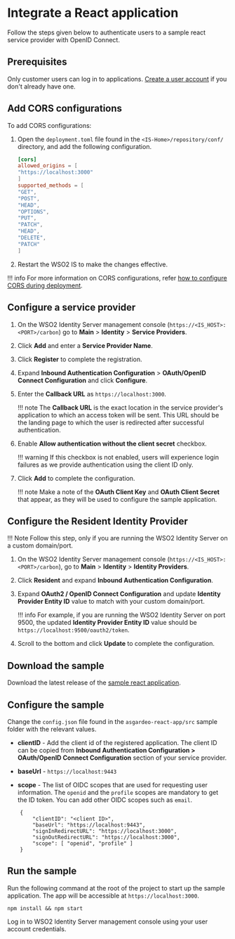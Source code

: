 # Integrate a React application
Follow the steps given below to authenticate users to a sample react service provider with OpenID Connect.

## Prerequisites
Only customer users can log in to applications. [Create a user account]({{base_path}}/guides/identity-lifecycles/onboard-overview) if you don't already have one.

## Add CORS configurations

To add CORS configurations:

1. Open the `deployment.toml` file found in the `<IS-Home>/repository/conf/` directory, and add the following configuration.

    ``` toml
    [cors]
    allowed_origins = [
    "https://localhost:3000"
    ]
    supported_methods = [
    "GET",
    "POST",
    "HEAD",
    "OPTIONS",
    "PUT",
    "PATCH",
    "HEAD",
    "DELETE",
    "PATCH"
    ]
    ```

2. Restart the WSO2 IS to make the changes effective.

!!! info
    For more information on CORS configurations, refer [how to configure CORS during deployment]({{base_path}}/deploy/configure-cors/#configuring-cors-during-deployment).

## Configure a service provider

1. On the WSO2 Identity Server management console (`https://<IS_HOST>:<PORT>/carbon`) go to **Main** > **Identity** > **Service Providers**.
2. Click **Add** and enter a **Service Provider Name**.
3. Click **Register** to complete the registration.
4. Expand **Inbound Authentication Configuration** > **OAuth/OpenID Connect Configuration** and click **Configure**.
5. Enter the **Callback URL** as `https://localhost:3000`.

    !!! note
        The **Callback URL** is the exact location in the service provider's application to which an access token will be sent. This URL should be the landing page to which the user is redirected after successful authentication.

6. Enable **Allow authentication without the client secret** checkbox.

    !!! warning
        If this checkbox is not enabled, users will experience login failures as we provide authentication using the client ID only.

7. Click **Add** to complete the configuration. 

    !!! note
        Make a note of the **OAuth Client Key** and **OAuth Client Secret** that appear, as they will be used to configure the sample application.

## Configure the Resident Identity Provider

!!! Note
    Follow this step, only if you are running the WSO2 Identity Server on a custom domain/port.

1. On the WSO2 Identity Server management console (`https://<IS_HOST>:<PORT>/carbon`), go to **Main** > **Identity** > **Identity Providers**.
2. Click **Resident** and expand **Inbound Authentication Configuration**.
3. Expand **OAuth2 / OpenID Connect Configuration** and update **Identity Provider Entity ID** value to match with your custom domain/port.

    !!! info
        For example, if you are running the WSO2 Identity Server on port 9500, the updated **Identity Provider Entity ID** value should be `https://localhost:9500/oauth2/token`.

4. Scroll to the bottom and click **Update** to complete the configuration.

## Download the sample
Download the latest release of the [sample react application](https://github.com/asgardeo/asgardeo-auth-react-sdk/releases/latest/download/asgardeo-react-app.zip).

## Configure the sample
Change the `config.json` file found in the `asgardeo-react-app/src` sample folder with the relevant values.

- **clientID** - Add the client id of the registered application. The client ID can be copied from **Inbound Authentication Configuration > OAuth/OpenID Connect Configuration** section of your service provider.

- **baseUrl** - `https://localhost:9443`

- **scope** - The list of OIDC scopes that are used for requesting user information. The ``openid`` and the ``profile`` scopes are mandatory to get the ID token. You can add other OIDC scopes such as ``email``.

``` 
    {
        "clientID": "<client ID>",
        "baseUrl": "https://localhost:9443",
        "signInRedirectURL": "https://localhost:3000",
        "signOutRedirectURL": "https://localhost:3000",
        "scope": [ "openid", "profile" ]
    }
``` 

## Run the sample

Run the following command at the root of the project to start up the sample application. The app will be accessible at `https://localhost:3000`.

```
npm install && npm start
```

Log in to WSO2 Identity Server management console using your user account credentials.